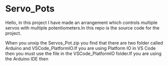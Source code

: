 # Servo_Pots

Hello, in this project I have made an arrangement which controls multiple servos with multiple potentiometers.In this repo is the source code 
for the project.

When you unxip the Servos_Pot.zip you find that there are two folder called Arduino and VSCode_PlatformIO.If you are using Platform IO in VS Code then you must use the file in the VSCode_PlatformIO folder.If you are using the Arduino IDE then 
